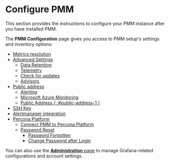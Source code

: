 # Configure PMM

This section provides the instructions to configure your PMM instance after you have installed PMM.

The **PMM Configuration** page gives you access to PMM setup's settings and inventory options:

* [Metrics resolution](metrics_res.md)
* [Advanced Settings](advanced_settings.md)
    * [Data Retention](advanced_settings.md#data-retention)
    * [Telemetry](advanced_settings.md#telemetry)
    * [Check for updates](advanced_settings.md#check-for-updates)
    * [Advisors](advanced_settings.md#advisors)
* [Public address](public-address.md)
    * [Alerting](public-address.md#alerting)
    * [Microsoft Azure Monitoring](public-address.md#microsoft-azure-monitoring)
    * [Public Address {: #public-address-1 }](public-address.md#public-address--public-address-1-)
* [SSH Key](ssh.md)
* [Alertmanager integration](alertmanager.md)
* [Percona Platform](percona_platform.md)
    * [Connect PMM to Percona Platform](percona_platform.md#connect-pmm-to-percona-platform)
    * [Password Reset](percona_platform.md#password-reset)
      * [Password Forgotten](percona_platform.md#password-forgotten)
      * [Change Password after Login](percona_platform.md#change-password-after-login)
  
You can also use the [**Administration** page](../pmm-admin/index.md) to manage Grafana-related configurations and account settings.
